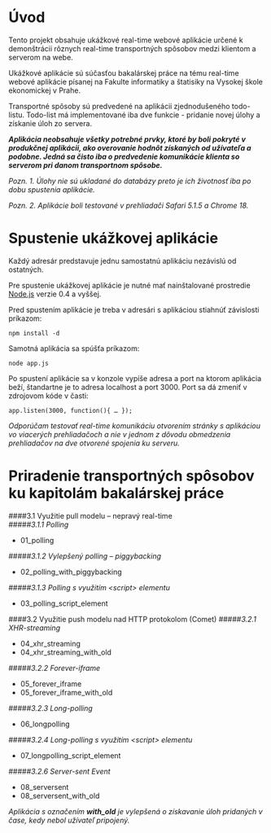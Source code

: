 # Úvod

Tento projekt obsahuje ukážkové real-time webové aplikácie určené k demonštrácii rôznych real-time transportných spôsobov medzi klientom a serverom na webe. 

Ukážkové aplikácie sú súčasťou bakalárskej práce na tému real-time webové aplikácie písanej na Fakulte informatiky a štatisiky na Vysokej škole ekonomickej v Prahe.

Transportné spôsoby sú predvedené na aplikácii zjednodušeného todo-listu. Todo-list má implementované iba dve funkcie - pridanie novej úlohy a získanie úloh zo servera.

***Aplikácia neobsahuje všetky potrebné prvky, ktoré by boli pokryté v produkčnej aplikácii, ako overovanie hodnôt získaných od užívateľa a podobne. Jedná sa čisto iba o predvedenie komunikácie klienta so serverom pri danom transportnom spôsobe.***

*Pozn. 1. Úlohy nie sú ukladané do databázy preto je ich životnosť iba po dobu spustenia aplikácie.*

*Pozn. 2. Aplikácie boli testované v prehliadači Safari 5.1.5 a Chrome 18.*

# Spustenie ukážkovej aplikácie
Každý adresár predstavuje jednu samostatnú aplikáciu nezávislú od ostatných.

Pre spustenie ukážkovej aplikácie je nutné mať nainštalované prostredie [Node.js](http://nodejs.org/) verzie 0.4 a vyššej.

Pred spustením aplikácie je treba v adresári s aplikáciou stiahnúť závislosti príkazom:

	npm install -d

Samotná aplikácia sa spúšťa príkazom:

	node app.js

Po spustení aplikácie sa v konzole vypíše adresa a port na ktorom aplikácia beží, štandartne je to adresa localhost a port 3000. Port sa dá zmeniť v zdrojovom kóde v časti:

	app.listen(3000, function(){ … });

*Odporúčam testovať real-time komunikáciu otvorením stránky s aplikáciou vo viacerých prehliadačoch a nie v jednom z dôvodu obmedzenia prehliadačov na dve otvorené spojenia ku serveru.*

# Priradenie transportných spôsobov ku kapitolám bakalárskej práce

####3.1	Využitie pull modelu – nepravý real-time  
#####_3.1.1 Polling_
* 01_polling

#####_3.1.2 Vylepšený polling – piggybacking_
* 02_polling_with_piggybacking  

#####_3.1.3 Polling s využitím &lt;script&gt; elementu_
* 03_polling_script_element

####3.2 Využitie push modelu nad HTTP protokolom (Comet)
#####_3.2.1 XHR-streaming_
* 04_xhr_streaming
* 04_xhr_streaming_with_old

#####_3.2.2 Forever-iframe_
* 05_forever_iframe
* 05_forever_iframe_with_old

#####_3.2.3 Long-polling_
* 06_longpolling

#####_3.2.4 Long-polling s využitím &lt;script&gt; elementu_
* 07_longpolling_script_element

#####_3.2.6 Server-sent Event_
* 08_serversent
* 08_serversent_with_old

_Aplikácia s označením **with_old** je vylepšená o získavanie úloh pridaných v čase, kedy nebol užívateľ pripojený._